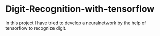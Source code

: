 # Digit-Recognition-with-tensorflow
In this project I have tried to develop a neuralnetwork by the help of tensorflow to recognize digit.
